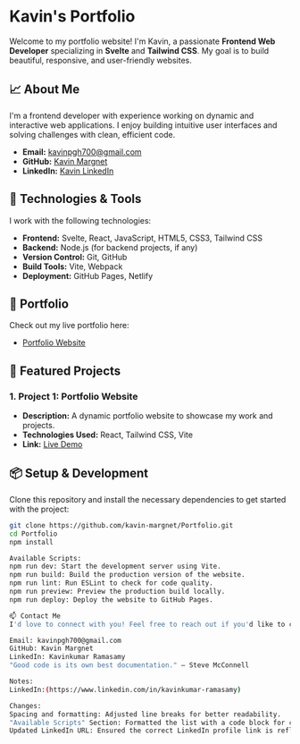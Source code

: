 # Kavin's Portfolio

Welcome to my portfolio website! I'm Kavin, a passionate **Frontend Web Developer** specializing in **Svelte** and **Tailwind CSS**. My goal is to build beautiful, responsive, and user-friendly websites.

## 📈 About Me

I'm a frontend developer with experience working on dynamic and interactive web applications. I enjoy building intuitive user interfaces and solving challenges with clean, efficient code.

- **Email:** [kavinpgh700@gmail.com](mailto:kavinpgh700@gmail.com)
- **GitHub:** [Kavin Margnet](https://github.com/kavin-margnet)
- **LinkedIn:** [Kavin LinkedIn](https://www.linkedin.com/in/kavinkumar-ramasamy)

## 🚀 Technologies & Tools

I work with the following technologies:

- **Frontend:** Svelte, React, JavaScript, HTML5, CSS3, Tailwind CSS
- **Backend:** Node.js (for backend projects, if any)
- **Version Control:** Git, GitHub
- **Build Tools:** Vite, Webpack
- **Deployment:** GitHub Pages, Netlify

## 🔗 Portfolio

Check out my live portfolio here:

- [Portfolio Website](https://kavin-margnet.github.io/Portfolio/)

## 🌟 Featured Projects

### 1. **Project 1: Portfolio Website**
- **Description:** A dynamic portfolio website to showcase my work and projects.
- **Technologies Used:** React, Tailwind CSS, Vite
- **Link:** [Live Demo](https://kavin-margnet.github.io/Portfolio/)

## 📦 Setup & Development

Clone this repository and install the necessary dependencies to get started with the project:

```bash
git clone https://github.com/kavin-margnet/Portfolio.git
cd Portfolio
npm install

Available Scripts:
npm run dev: Start the development server using Vite.
npm run build: Build the production version of the website.
npm run lint: Run ESLint to check for code quality.
npm run preview: Preview the production build locally.
npm run deploy: Deploy the website to GitHub Pages.

📫 Contact Me
I'd love to connect with you! Feel free to reach out if you'd like to collaborate or have any questions:

Email: kavinpgh700@gmail.com
GitHub: Kavin Margnet
LinkedIn: Kavinkumar Ramasamy
"Good code is its own best documentation." — Steve McConnell

Notes:
LinkedIn:(https://www.linkedin.com/in/kavinkumar-ramasamy)

Changes:
Spacing and formatting: Adjusted line breaks for better readability.
"Available Scripts" Section: Formatted the list with a code block for clarity.
Updated LinkedIn URL: Ensured the correct LinkedIn profile link is reflected consistently.
